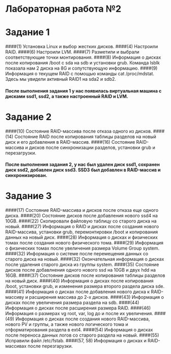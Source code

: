 # Лабораторная работа №2
# Задание 1
####(1) Установка Linux и выбор жестких дисков.
####(4) Настроили RAID.
####(6) Настроили LVM.
####(7) Разметили и выбрали соответствующие точки монтирования.
####(8)  Информация о дисках после копирования /boot с sda на sdb и установки grub. Команда lsblk показала нам 2 диска на 8G и сопутствующую информацию.
####(9) Информация о текущем RAID с помощью команды cat /proc/mdstat. Здесь мы увидели активный RAID1 на sda2 и sdb2.
#### После выполнения задания 1 у нас появилась виртуальная машина с дисками ssd1, ssd2, а также настроенный RAID и LVM.
# Задание 2
####(10) Состояние RAID-массива после отказа одного из дисков.
####(14) Состояние RAID после копирования таблицы разделов на новый диск и его добавления в RAID-массив.
####(16) Состояние RAID-массива и дисков после синхронизации разделов, установки grub и перезагрузки.
#### После выполнения задания 2, у нас был удален диск ssd1, сохранен диск ssd2, добавлен диск ssd3. SSD3 был добавлен в RAID-массив и синхронизирован.
# Задание 3
####(17) Состояние RAID-массива и дисков после отказа еще одного диска.
####(20) Состояние дисков после добавления нового ssd4 на 10GB.
####(22) Скопировали файловую таблицу со старого диска на новый.
####(27) Информация о RAID и дисках после создания нового RAID-массива, установки grub, перемонтировки /boot и копирования данных на новый диск.
####(28) Информация о дисках и физических томах после создания нового физического тома.
####(29) Информация о физических томах после увеличения размера Volume Group system.
####(32) Информация о системе после перемещения данных со старого диска на новый.
####(32) Окончательная информация о дисках после удаления старого диска из группы system.
####(35) Состояние дисков после добавлнения одного нового ssd на 10GB и двух hdd на 16GB.
####(37) Состояние дисков после копирования таблицы разделов на новый диск.
####(40) Информация о дисках после копирования /boot, установки grub, и изменения размера второго раздела диска sde.
####(41) Информация о дисках после добавления нового диска к RAID-массиву и расширения массива до 2-х дисков.
####(43) Информация о дисках после увеличения размера раздела на sdb.
####(44) Информация о дисках после расширения размера RAID.
####(46) Информация о размерах vg root, var, log до и после их увеличения.
####(49) Информация о дисках после создания нового RAID-массива, нового PV и группы, а также нового логического тома и отформатирования раздела в ext4.
####(54) Информация о дисках после переноса данных логов со старого раздела на новый.
####(55) Исправили файл /etc/fstab.
####(57, 58) Информация о дисках и RAID-массивах после перезгарузки.
